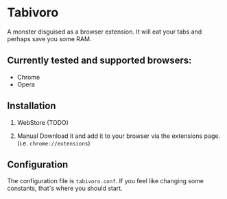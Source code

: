 # Tabivoro
A monster disguised as a browser extension. It will eat your tabs and perhaps save you some RAM.

## Currently tested and supported browsers:
- Chrome
- Opera

## Installation
1. WebStore (TODO)

2. Manual
Download it and add it to your browser via the extensions page. (i.e. `chrome://extensions`)

## Configuration
The configuration file is `tabivoro.conf`.
If you feel like changing some constants, that's where you should start.

